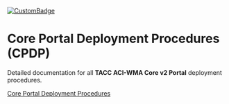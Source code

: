 [![CustomBadge](https://img.shields.io/badge/TACC-CPDP-darkblue)](https://img.shields.io/badge/TACC-CPDP-blue)

# Core Portal Deployment Procedures (CPDP)

Detailed documentation for all **TACC ACI-WMA Core v2 Portal** deployment procedures.

[Core Portal Deployment Procedures](https://tacc.github.io/Core-Portal-Deployment-Procedures/)
